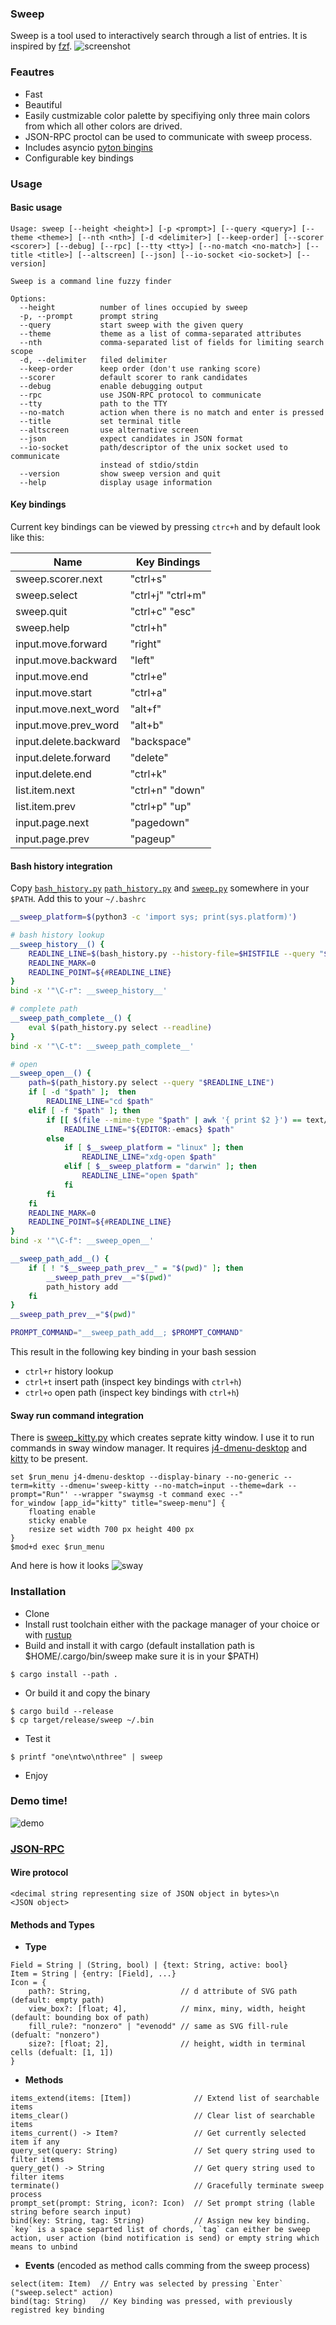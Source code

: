 ### Sweep
Sweep is a tool used to interactively search through a list of entries. It is inspired by [fzf](https://github.com/junegunn/fzf).
![screenshot](resources/sweep.png)

### Feautres
  - Fast
  - Beautiful
  - Easily custmizable color palette by specifiying only three main colors from which all other colors are drived.
  - JSON-RPC proctol can be used to communicate with sweep process.
  - Includes asyncio [pyton bingins](scripts/sweep.py)
  - Configurable key bindings

### Usage
#### Basic usage
```
Usage: sweep [--height <height>] [-p <prompt>] [--query <query>] [--theme <theme>] [--nth <nth>] [-d <delimiter>] [--keep-order] [--scorer <scorer>] [--debug] [--rpc] [--tty <tty>] [--no-match <no-match>] [--title <title>] [--altscreen] [--json] [--io-socket <io-socket>] [--version]

Sweep is a command line fuzzy finder

Options:
  --height          number of lines occupied by sweep
  -p, --prompt      prompt string
  --query           start sweep with the given query
  --theme           theme as a list of comma-separated attributes
  --nth             comma-separated list of fields for limiting search scope
  -d, --delimiter   filed delimiter
  --keep-order      keep order (don't use ranking score)
  --scorer          default scorer to rank candidates
  --debug           enable debugging output
  --rpc             use JSON-RPC protocol to communicate
  --tty             path to the TTY
  --no-match        action when there is no match and enter is pressed
  --title           set terminal title
  --altscreen       use alternative screen
  --json            expect candidates in JSON format
  --io-socket       path/descriptor of the unix socket used to communicate
                    instead of stdio/stdin
  --version         show sweep version and quit
  --help            display usage information
```
#### Key bindings
Current key bindings can be viewed by pressing `ctrc+h` and by default look like this:

| Name                 | Key Bindings      |
|----------------------|-------------------|
|sweep.scorer.next     | "ctrl+s"          |
|sweep.select          | "ctrl+j" "ctrl+m" |
|sweep.quit            | "ctrl+c" "esc"    |
|sweep.help            | "ctrl+h"          |
|input.move.forward    | "right"           |
|input.move.backward   | "left"            |
|input.move.end        | "ctrl+e"          |
|input.move.start      | "ctrl+a"          |
|input.move.next_word  | "alt+f"           |
|input.move.prev_word  | "alt+b"           |
|input.delete.backward | "backspace"       |
|input.delete.forward  | "delete"          |
|input.delete.end      | "ctrl+k"          |
|list.item.next        | "ctrl+n" "down"   |
|list.item.prev        | "ctrl+p" "up"     |
|input.page.next       | "pagedown"        |
|input.page.prev       | "pageup"          |

#### Bash history integration
Copy [`bash_history.py`](scripts/bash_history.py) [`path_history.py`](scripts/path_history.py) and [`sweep.py`](scripts/sweep.py) somewhere in your `$PATH`. Add this to your `~/.bashrc`
```bash
__sweep_platform=$(python3 -c 'import sys; print(sys.platform)')

# bash history lookup
__sweep_history__() {
    READLINE_LINE=$(bash_history.py --history-file=$HISTFILE --query "$READLINE_LINE")
    READLINE_MARK=0
    READLINE_POINT=${#READLINE_LINE}
}
bind -x '"\C-r": __sweep_history__'

# complete path
__sweep_path_complete__() {
    eval $(path_history.py select --readline)
}
bind -x '"\C-t": __sweep_path_complete__'

# open
__sweep_open__() {
    path=$(path_history.py select --query "$READLINE_LINE")
    if [ -d "$path" ];  then
        READLINE_LINE="cd $path"
    elif [ -f "$path" ]; then
        if [[ $(file --mime-type "$path" | awk '{ print $2 }') == text/* ]]; then
            READLINE_LINE="${EDITOR:-emacs} $path"
        else
            if [ $__sweep_platform = "linux" ]; then
                READLINE_LINE="xdg-open $path"
            elif [ $__sweep_platform = "darwin" ]; then
                READLINE_LINE="open $path"
            fi
        fi
    fi
    READLINE_MARK=0
    READLINE_POINT=${#READLINE_LINE}
}
bind -x '"\C-f": __sweep_open__'

__sweep_path_add__() {
    if [ ! "$__sweep_path_prev__" = "$(pwd)" ]; then
        __sweep_path_prev__="$(pwd)"
        path_history add
    fi
}
__sweep_path_prev__="$(pwd)"

PROMPT_COMMAND="__sweep_path_add__; $PROMPT_COMMAND"
```
This result in the following key binding in your bash session
* `ctrl+r` history lookup
* `ctrl+t` insert path (inspect key bindings with `ctrl+h`)
* `ctrl+o` open path (inspect key bindings with `ctrl+h`)


#### Sway run command integration
There is [sweep_kitty.py](scripts/sweep_kitty.py) which creates seprate kitty window. I use it to run commands in sway window manager. It requires [j4-dmenu-desktop](https://github.com/enkore/j4-dmenu-desktop) and [kitty](https://github.com/kovidgoyal/kitty) to be present.
```
set $run_menu j4-dmenu-desktop --display-binary --no-generic --term=kitty --dmenu='sweep-kitty --no-match=input --theme=dark --prompt="Run"' --wrapper "swaymsg -t command exec --"
for_window [app_id="kitty" title="sweep-menu"] {
    floating enable
    sticky enable
    resize set width 700 px height 400 px
}
$mod+d exec $run_menu
```
And here is how it looks
![sway](resources/sway.png)

### Installation
  - Clone
  - Install rust toolchain either with the package manager of your choice or with [rustup](https://rustup.rs/)
  - Build and install it with cargo (default installation path is $HOME/.cargo/bin/sweep make sure it is in your $PATH)
  ```
  $ cargo install --path .
  ```
  - Or build it and copy the binary
  ```
  $ cargo build --release
  $ cp target/release/sweep ~/.bin
  ```
  - Test it
  ```
  $ printf "one\ntwo\nthree" | sweep
  ```
  - Enjoy

### Demo time!
![demo](resources/demo.gif)

### [JSON-RPC](https://www.jsonrpc.org/specification)
#### Wire protocol
```
<decimal string representing size of JSON object in bytes>\n
<JSON object>
```
#### Methods and Types
- **Type**
```
Field = String | (String, bool) | {text: String, active: bool}
Item = String | {entry: [Field], ...}
Icon = {
    path?: String,                    // d attribute of SVG path (default: empty path)
    view_box?: [float; 4],            // minx, miny, width, height (default: bounding box of path)
    fill_rule?: "nonzero" | "evenodd" // same as SVG fill-rule (defualt: "nonzero")
    size?: [float; 2],                // height, width in terminal cells (defualt: [1, 1])
}
```
- **Methods**
```
items_extend(items: [Item])              // Extend list of searchable items
items_clear()                            // Clear list of searchable items
items_current() -> Item?                 // Get currently selected item if any
query_set(query: String)                 // Set query string used to filter items
query_get() -> String                    // Get query string used to filter items
terminate()                              // Gracefully terminate sweep process
prompt_set(prompt: String, icon?: Icon)  // Set prompt string (lable string before search input)
bind(key: String, tag: String)           // Assign new key binding. `key` is a space separted list of chords, `tag` can either be sweep action, user action (bind notification is send) or empty string which means to unbind
```
- **Events** (encoded as method calls comming from the sweep process)
```
select(item: Item)  // Entry was selected by pressing `Enter` ("sweep.select" action)
bind(tag: String)   // Key binding was pressed, with previously registred key binding
```
